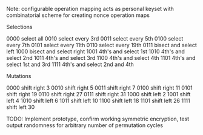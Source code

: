Note: configurable operation mapping acts as personal keyset with combinatorial scheme for creating nonce operation maps

Selections

0000 select all
0010 select every 3rd
0011 select every 5th
0100 select every 7th
0101 select every 11th
0110 select every 19th
0111 bisect and select left
1000 bisect and select right
1001 4th's and select 1st
1010 4th's and select 2nd
1011 4th's and select 3rd
1100 4th's and select 4th
1101 4th's and select 1st and 3rd
1111 4th's and select 2nd and 4th

Mutations

0000 shift right 3
0010 shift right 5
0011 shift right 7
0100 shift right 11
0101 shift right 19
0110 shift right 27
0111 shift right 31
1000 shift left 2
1001 shift left 4
1010 shift left 6
1011 shift left 10
1100 shift left 18
1101 shift left 26
1111 shift left 30

TODO: Implement prototype, confirm working symmetric encryption, test output randomness for arbitrary number of permutation cycles
